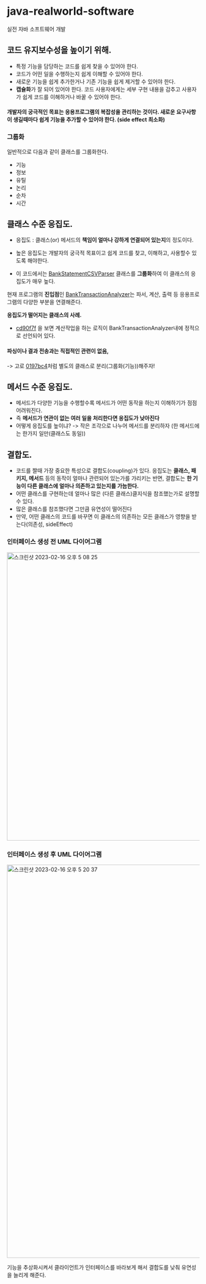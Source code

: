 # java-realworld-software
실전 자바 소프트웨어 개발

## 코드 유지보수성을 높이기 위해.
- 특정 기능을 담당하는 코드를 쉽게 찾을 수 있어야 한다.
- 코드가 어떤 일을 수행하는지 쉽게 이해할 수 있어야 한다.
- 새로운 기능을 쉽게 추가한거나 기존 기능을 쉽게 제거할 수 있어야 한다.
- **캡슐화**가 잘 되어 있어야 한다. 코드 사용자에게는 세부 구현 내용을 감추고 사용자가 쉽게 코드를 이해하거나 바꿀 수 있어야 한다.


#### 개발자의 궁극적인 목표는 응용프로그램의 복잡성을 관리하는 것이다. 새로운 요구사항이 생길때마다 쉽게 기능을 추가할 수 있어야 한다. (side effect 최소화)

### 그룹화
일반적으로 다음과 같이 클래스를 그룹화한다.
- 기능
- 정보
- 유틸
- 논리
- 순차
- 시간

## 클래스 수준 응집도.
- 응집도 : 클래스(or) 메서드의 **책임이 얼마나 강하게 연결되어 있는지**의 정도이다.
- 높은 응집도는 개발자의 궁극적 목표이고 쉽게 코드를 찾고, 이해하고, 사용할수 있도록 해야한다.

- 이 코드에서는 [BankStatementCSVParser](https://github.com/ehdtjs0612/java-realworld-software/blob/main/src/main/java/BankStatementCSVParser.java) 클래스를 **그룹화**하여 이 클래스의 응집도가 매우 높다.


현재 프로그램의 **진입점**인 [BankTransactionAnalyzer](https://github.com/ehdtjs0612/java-realworld-software/blob/main/src/main/java/BankTransactionAnalyzer.java)는 파서, 계산, 출력 등 응용프로그램의 다양한 부분을 연결해준다.

**응집도가 떨어지는 클래스의 사례.**
- [cd90f7f](https://github.com/ehdtjs0612/java-realworld-software/commit/cd90f7fb2d856b67e08a9fe81cbcabe1788b395d) 을 보면 계산작업을 하는 로직이 BankTransactionAnalyzer내에 정적으로 선언되어 있다.

#### 파싱이나 결과 전송과는 직접적인 관련이 없음,
-> 고로 [0197bc4](https://github.com/ehdtjs0612/java-realworld-software/commit/0197bc497a236937766e235621747d4a5a1079f1)처럼 별도의 클래스로 분리(그룹화(기능))해주자!

## 메서드 수준 응집도.
- 메서드가 다양한 기능을 수행할수록 메서드가 어떤 동작을 하는지 이해하기가 점점 어려워진다.
- 즉 **메서드가 연관이 없는 여러 일을 처리한다면 응집도가 낮아진다**
- 어떻게 응집도를 높이냐? -> 작은 조각으로 나누어 메서드를 분리하자 (한 메서드에는 한가지 일만(클래스도 동일))

## 결합도.
- 코드를 짤때 가장 중요한 특성으로 결합도(coupling)가 있다. 응집도는 **클래스, 패키지, 메서드** 등의 동작이 얼마나 관련되어 있는가를 가리키는 반면, 결합도는 **한 기능이 다른 클래스에 얼마나 의존하고 있는지를 가늠한다.**
- 어떤 클래스를 구현하는데 얼마나 많은 (다른 클래스)클지식을 참조했는가로 설명할 수 있다.
- 많은 클래스를 참조했다면 그만큼 유연성이 떨어진다
- 만약, 어떤 클래스의 코드를 바꾸면 이 클래스의 의존하는 모든 클래스가 영향을 받는다(의존성, sideEffect)

### 인터페이스 생성 전 UML 다이어그램
<img width="752" alt="스크린샷 2023-02-16 오후 5 08 25" src="https://user-images.githubusercontent.com/65344293/219316062-28a79931-b6a8-4aff-9ae1-71d6a5750e42.png">

### 인터페이스 생성 후 UML 다이어그램
<img width="1026" alt="스크린샷 2023-02-16 오후 5 20 37" src="https://user-images.githubusercontent.com/65344293/219316181-d47b097c-7789-45bb-9c79-ddaa65b658a1.png">

기능을 추상화시켜서 클라이언트가 인터페이스를 바라보게 해서 결합도를 낮춰 유연성을 늘리게 해준다.

